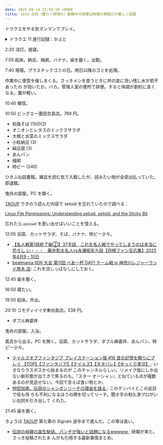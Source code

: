 ```yaml
---
date: 2025-04-14 23:59:59 +0900
title: 1814 日目（曇り一時晴れ）勤務中の排便は時間の無駄だが著しく回復
---
```


ドラクエをやる気マンマンでプレイ。

<details><summary>ドラクエ 11 進行記録：かぶと</summary>
<p>今晩の鍛冶成果は次のとおり：</p>

<pre>
てつかぶと +1/+2/+3  done 鍛冶  
てっかめん +1/+2 done ソルティコ  
はがねのかぶと +1/+2 done 鍛冶  
ユグノアのかぶと 0/+2 done 鍛冶  
ユグノアの王冠 0/+1 done 鍛冶  
アイアンヘッドギア +1 done 在庫  
戦士のかぶと +1/+2 done ネルセン宿屋  
プラチナヘッド +1 done 鍛冶  
サタンヘルム +1/+2 done 在庫  
知力のかぶと 0/+1/+2 done 鍛冶  
ミスリルヘルム +1/+2 done 鍛冶  
メタスラヘルム +1/+2 done 鍛冶  
猛牛ヘルム +1/+2 done 在庫 ホムラの里 14500  
グレートヘルム +1/+2 done 在庫  
聖女のティアラ 0/+1/+2 done 鍛冶  
戦姫のティアラ 0/+1/+2 done 鍛冶 きんかい  
ドクロのかぶと +1/+2 在庫 done ニズゼナイト  
はぐれメタルヘルム +1/+2 done 在庫  
大樹の王冠 0/+1/+2 done 鍛冶  
メタルキングヘルム +1/+2 done 在庫  
アテナのかんむり 0/+1/+2 done 鍛冶  
</pre>

<p>きんかいの調達でハマった。裏ダンジョンの黄金城に行ってしまったが、最初からクレイジーボーナス群生地に行くべきだった。</p>
</details>

2:20 消灯。就寝。

7:05 起床。納豆、梅粥、バナナ。歯を磨く。出勤。

7:40 現場。プラスチックゴミの日。明日以降のゴミを処理。

作業中に便意を催しまくる。さっきメシを食うときに丼の底に洗い残し水が若干あったの
が効いたか。バカ。管理人室の便所で排便。すると体調が劇的に良くなる。腹が軽い。

10:40 撤収。

10:50 ビッグエー墨田京島店。789 円。

* 和風そば (150)(2)
* オニオンとレタスのミックスサラダ
* 大根と水菜のミックスサラダ
* 小粒納豆 (3)
* 絹豆腐 (3)
* あんパン
* 梅粥
* 柿ピー (240)

ひきふね図書館。雑誌を読む気で入館したが、読みたい物が全部出払っていた。即退館。

曳舟の部屋。PC を開く。

[TAOUP] できのう読んだ内容で setuid を忘れていたので調べる：

[Linux File Permissions: Understanding setuid, setgid, and the Sticky Bit
](https://www.cbtnuggets.com/blog/technology/system-admin/linux-file-permissions-understanding-setuid-setgid-and-the-sticky-bit)

忘れたら `passwd` を思い出せばいいことを憶える。

12:05 豆腐、カットサラダ、そば、バナナ、柿ピー少々。

* [【名人戦第1局終了後②】37手詰　これを名人戦でやってしまうのは本当に恐ろし
  い・・・　藤井聡太名人vs永瀬拓矢九段【将棋ファン反応集】2025年4月9・10日
  ](https://www.youtube.com/watch?v=EHQSFqRlxGA)
* [beatmania IIDX 大会 第11回 べあー杯 DAY1 チーム戦 in 神奈川レジャーランド厚木
  店](https://www.youtube.com/watch?v=t9p3fNfNi1Y): これを流しっぱなしにしておく。

12:45 歯を磨く。

16:50 寝たい。

19:50 起床。外出。

20:10 コモディイイダ東向島店。538 円。

* ダブル麻婆丼

曳舟の部屋。入浴。

風呂から出る。PC を開く。豆腐、カットサラダ、ダブル麻婆丼、あんパン、柿ピー少々。

* [テイルズオブファンタジア プレイステーション版 #16 昔の記憶を頼りにプレイ
  【TOP】【ファンタジア】【テイルズ】【ネタバレ】【ゆっくり実況】
  ](https://www.youtube.com/watch?v=kwsZVC_q8DE): いきなりラスボスから始まるのが
  このチャンネルらしい。リメイク版にしか出ない新形態が出てきて焦るのも。『スター
  オーシャン』と似ている点が複数あるのが見逃せない。今回で言えば食い物とか。
* [仲田加南、伝説のシャンポンリーチの理由を語る
  ](https://www.youtube.com/watch?v=r8gTqbPjiLA): このテンパイとこの巡目で役も待
  ちも不利になるほうの牌を切ってリーチ。聞き手の和久津プロがいい台詞を引き出して
  くれた。

21:45 歯を磨く。

きょうは [TAOUP] 第七章の Signals 途中まで進んだ。この章は長い。

* [伝説の母親の誕生秘話、パンチが強いと話題になるwwwww
  ](https://www.youtube.com/watch?v=fMgSl080qxw): 続報が来た。さっき投稿されたま
  んがも引用する最新事情まとめ。

[TAOUP]: <http://www.catb.org/esr/writings/taoup/html>
